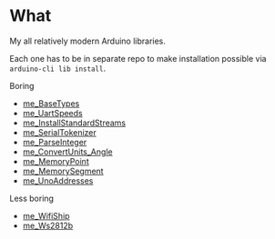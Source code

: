 # What

My all relatively modern Arduino libraries.

Each one has to be in separate repo to make installation possible
via `arduino-cli lib install`.

Boring
  * [me_BaseTypes][me_BaseTypes]
  * [me_UartSpeeds][me_UartSpeeds]
  * [me_InstallStandardStreams][me_InstallStandardStreams]
  * [me_SerialTokenizer][me_SerialTokenizer]
  * [me_ParseInteger][me_ParseInteger]
  * [me_ConvertUnits_Angle][me_ConvertUnits_Angle]
  * [me_MemoryPoint][me_MemoryPoint]
  * [me_MemorySegment][me_MemorySegment]
  * [me_UnoAddresses][me_UnoAddresses]

Less boring
  * [me_WifiShip][me_WifiShip]
  * [me_Ws2812b][me_Ws2812b]

[me_BaseTypes]: https://github.com/martin-eden/Embedded-me_BaseTypes
[me_UartSpeeds]: https://github.com/martin-eden/Embedded-me_UartSpeeds
[me_InstallStandardStreams]: https://github.com/martin-eden/Embedded-me_InstallStandardStreams
[me_SerialTokenizer]: https://github.com/martin-eden/Embedded-me_SerialTokenizer
[me_ParseInteger]: https://github.com/martin-eden/Embedded-me_ParseInteger
[me_ConvertUnits_Angle]: https://github.com/martin-eden/Embedded-me_ConvertUnits_Angle
[me_MemoryPoint]: https://github.com/martin-eden/Embedded-me_MemoryPoint
[me_MemorySegment]: https://github.com/martin-eden/Embedded-me_MemorySegment
[me_UnoAddresses]: https://github.com/martin-eden/Embedded-me_UnoAddresses

[me_WifiShip]: https://github.com/martin-eden/EmbeddedCpp_me_WifiShip
[me_Ws2812b]: https://github.com/martin-eden/EmbeddedCpp-me_Ws2812b
